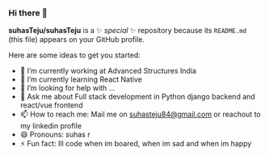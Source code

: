 ### Hi there 👋

**suhasTeju/suhasTeju** is a ✨ _special_ ✨ repository because its `README.md` (this file) appears on your GitHub profile.

Here are some ideas to get you started:

- 🔭 I’m currently working at  Advanced Structures India
- 🌱 I’m currently learning  React Native
- 🤔 I’m looking for help with ...
- 💬 Ask me about Full stack development in Python django backend and react/vue frontend
- 📫 How to reach me: Mail me on suhasteju84@gmail.com or reachout to my linkedin profile
- 😄 Pronouns: suhas r
- ⚡ Fun fact: Ill code when im boared, when im sad and when im happy

